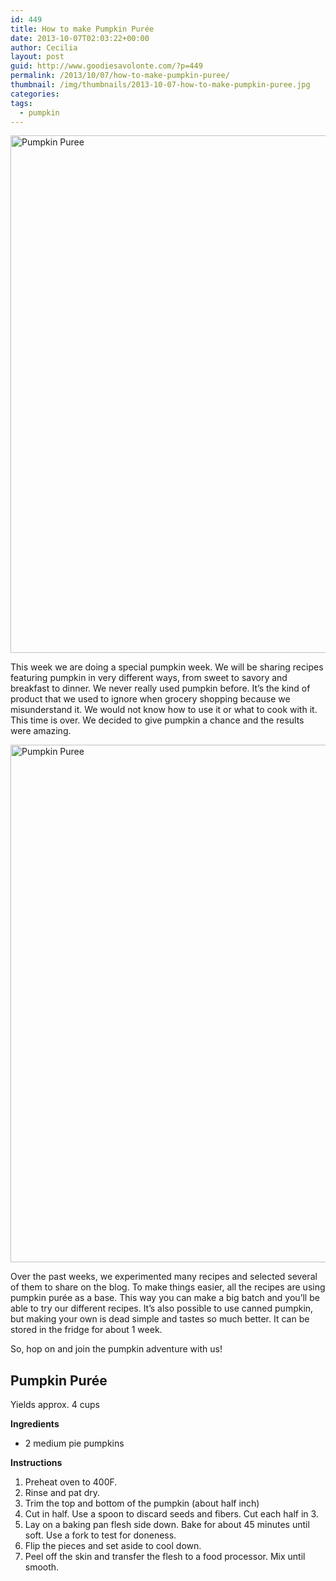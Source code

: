 ```yaml
---
id: 449
title: How to make Pumpkin Purée
date: 2013-10-07T02:03:22+00:00
author: Cecilia
layout: post
guid: http://www.goodiesavolonte.com/?p=449
permalink: /2013/10/07/how-to-make-pumpkin-puree/
thumbnail: /img/thumbnails/2013-10-07-how-to-make-pumpkin-puree.jpg
categories:
tags:
  - pumpkin
---
```

<input class="jpibfi" type="hidden" />

[<img class="alignnone size-full wp-image-452" alt="Pumpkin Puree" src="http://www.goodiesavolonte.com/wp-content/uploads/2013/10/IMG_5837.jpg" width="552" height="828" />](http://www.goodiesavolonte.com/wp-content/uploads/2013/10/IMG_5837.jpg)

This week we are doing a special pumpkin week. We will be sharing recipes featuring pumpkin in very different ways, from sweet to savory and breakfast to dinner. We never really used pumpkin before. It&#8217;s the kind of product that we used to ignore when grocery shopping because we misunderstand it. We would not know how to use it or what to cook with it. This time is over. We decided to give pumpkin a chance and the results were amazing.

[<img class="alignnone size-full wp-image-453" alt="Pumpkin Puree" src="http://www.goodiesavolonte.com/wp-content/uploads/2013/10/IMG_5798.jpg" width="552" height="828" />](http://www.goodiesavolonte.com/wp-content/uploads/2013/10/IMG_5798.jpg)

Over the past weeks, we experimented many recipes and selected several of them to share on the blog. To make things easier, all the recipes are using pumpkin purée as a base. This way you can make a big batch and you&#8217;ll be able to try our different recipes. It&#8217;s also possible to use canned pumpkin, but making your own is dead simple and tastes so much better. It can be stored in the fridge for about 1 week.

So, hop on and join the pumpkin adventure with us!

<!--more-->

<div class="recipe-box">
  <h2 class="recipe-title">
    Pumpkin Purée
  </h2>
  
  <p>
    Yields approx. 4 cups
  </p>
  
  <p>
    <strong>Ingredients</strong>
  </p>
  
  <ul>
    <li>
      2 medium pie pumpkins
    </li>
  </ul>
  
  <p>
    <strong>Instructions</strong>
  </p>
  
  <ol>
    <li>
      Preheat oven to 400F.
    </li>
    <li>
      Rinse and pat dry.
    </li>
    <li>
      Trim the top and bottom of the pumpkin (about half inch)
    </li>
    <li>
      Cut in half. Use a spoon to discard seeds and fibers. Cut each half in 3.
    </li>
    <li>
      Lay on a baking pan flesh side down. Bake for about 45 minutes until soft. Use a fork to test for doneness.
    </li>
    <li>
      Flip the pieces and set aside to cool down.
    </li>
    <li>
      Peel off the skin and transfer the flesh to a food processor. Mix until smooth.
    </li>
  </ol>
</div>